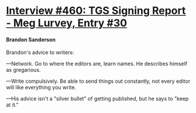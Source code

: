 # [Interview #460: TGS Signing Report - Meg Lurvey, Entry #30](https://www.theoryland.com/intvmain.php?i=460#30)

#### Brandon Sanderson

Brandon's advice to writers:
  
—Network. Go to where the editors are, learn names. He describes himself as gregarious.
  
—Write compulsively. Be able to send things out constantly, not every editor will like everything you write.
  
—His advice isn't a "silver bullet" of getting published, but he says to "keep at it."

